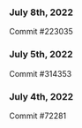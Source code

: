 ### July 8th, 2022

Commit #223035

### July 5th, 2022

Commit #314353


### July 4th, 2022

Commit #72281
